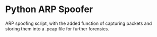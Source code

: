 # Python ARP Spoofer
ARP spoofing script, with the added function of capturing packets and storing them into a .pcap file for further forensics.
